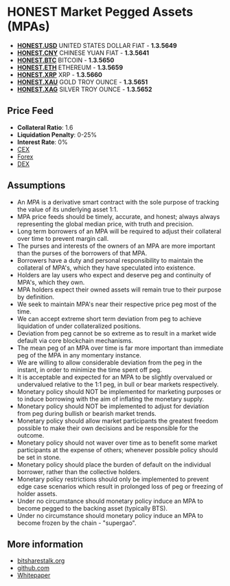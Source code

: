 # HONEST Market Pegged Assets (MPAs)
* **[HONEST.USD](/asset/HONEST.USD)** UNITED STATES DOLLAR FIAT - **1.3.5649**
* **[HONEST.CNY](/asset/HONEST.CNY)** CHINESE YUAN FIAT - **1.3.5641**
* **[HONEST.BTC](/asset/HONEST.BTC)** BITCOIN - **1.3.5650**
* **[HONEST.ETH](/asset/HONEST.ETH)** ETHEREUM - **1.3.5659**
* **[HONEST.XRP](/asset/HONEST.XRP)** XRP - **1.3.5660**
* **[HONEST.XAU](/asset/HONEST.XAU)** GOLD TROY OUNCE - **1.3.5651**
* **[HONEST.XAG](/asset/HONEST.XAG)** SILVER TROY OUNCE - **1.3.5652**

## Price Feed
- **Collateral Ratio**: 1.6
- **Liquidation Penalty**: 0-25%
- **Interest Rate**: 0%
- [CEX](https://github.com/litepresence/Honest-MPA-Price-Feeds/blob/master/honest/pricefeed_cex.py#L39)
- [Forex](https://github.com/litepresence/Honest-MPA-Price-Feeds/blob/master/honest/pricefeed_cex.py#L39)
- [DEX](https://github.com/litepresence/Honest-MPA-Price-Feeds/blob/master/honest/pricefeed_cex.py#L39)

## Assumptions
* An *MPA* is a derivative smart contract with the sole purpose of tracking the value of its underlying asset 1:1.
* MPA price feeds should be timely, accurate, and honest; always always representing the global median price, with truth and precision.
* Long term borrowers of an MPA will be required to adjust their collateral over time to prevent margin call.
* The purses and interests of the owners of an MPA are more important than the purses of the borrowers of that MPA.
* Borrowers have a duty and personal responsibility to maintain the collateral of MPA's, which they have speculated into existence.
* Holders are lay users who expect and deserve peg and continuity of MPA's, which they own.
* MPA holders expect their owned assets will remain true to their purpose by definition.
* We seek to maintain MPA's near their respective price peg most of the time.
* We can accept extreme short term deviation from peg to achieve liquidation of under collateralized positions.
* Deviation from peg cannot be so extreme as to result in a market wide default via core blockchain mechanisms.
* The mean peg of an MPA over time is far more important than immediate peg of the MPA in any momentary instance.
* We are willing to allow considerable deviation from the peg in the instant, in order to minimize the time spent off peg.
* It is acceptable and expected for an MPA to be slightly overvalued or undervalued relative to the 1:1 peg, in bull or bear markets respectively.
* Monetary policy should NOT be implemented for marketing purposes or to induce borrowing with the aim of inflating the monetary supply.
* Monetary policy should NOT be implemented to adjust for deviation from peg during bullish or bearish market trends.
* Monetary policy should allow market participants the greatest freedom possible to make their own decisions and be responsible for the outcome.
* Monetary policy should not waver over time as to benefit some market participants at the expense of others; whenever possible policy should be set in stone.
* Monetary policy  should place the burden of default on the individual borrower, rather than the collective holders.
* Monetary policy restrictions should only be implemented to prevent edge case scenarios which result in prolonged loss of peg or freezing of holder assets.
* Under no circumstance should monetary policy induce an MPA to become pegged to the backing asset (typically BTS).
* Under no circumstance should monetary policy induce an MPA to become frozen by the chain - "supergao".

## More information
* [bitsharestalk.org](https://bitsharestalk.org/index.php?topic=32035)
* [github.com](https://github.com/litepresence/Honest-MPA-Price-Feeds)
* [Whitepaper](https://github.com/litepresence/Honest-MPA-Price-Feeds/blob/master/docs/whitepaper.md)
